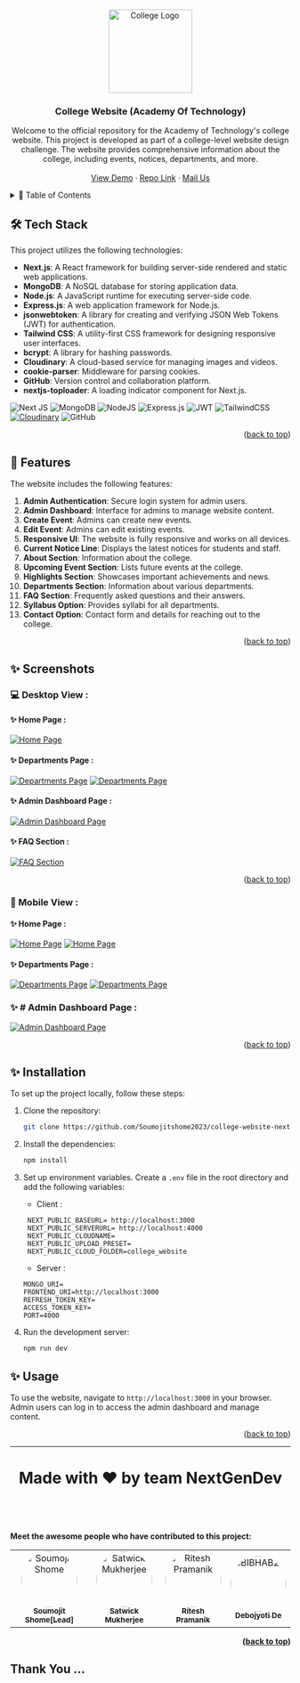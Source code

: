 <a name="readme-top"></a>  

<br />
<div align="center">
  <a target="_blank" href="https://github.com/Soumojitshome2023/college-website-nextjs">
    <img src="https://github.com/Soumojitshome2023/college-website-nextjs/blob/master/Readmeassets/CollegeLogo.png" alt="College Logo" width="150" >
  </a>

  <h3 align="center">College Website (Academy Of Technology)</h3>

  <p align="center">
    Welcome to the official repository for the Academy of Technology's college website. This project is developed as part of a college-level website design challenge. The website provides comprehensive information about the college, including events, notices, departments, and more.
    <br />
    <br />
    <a target="_blank" href="https://aotedu.vercel.app/">View Demo</a>
    ·
    <a target="_blank" href="https://github.com/Soumojitshome2023/college-website-nextjs">Repo Link</a>
    ·
    <a href="mailto:soumojitshome2021@gmail.com">Mail Us</a>
  </p>
</div>


<!-- TABLE OF CONTENTS -->
<details>
  <summary> 🔰 Table of Contents</summary>
  <ol>
    <li><a href="#tech-stack">Tech Stack</a></li>
    <li><a href="#features">Features</a></li>
    <li><a href="#screenshots">Screenshots</a></li>
    <li><a href="#installation">Installation</a></li>
    <li><a href="#usage">Usage</a></li>
  </ol>
</details>

## 🛠️ Tech Stack

This project utilizes the following technologies:

- **Next.js**: A React framework for building server-side rendered and static web applications.
- **MongoDB**: A NoSQL database for storing application data.
- **Node.js**: A JavaScript runtime for executing server-side code.
- **Express.js**: A web application framework for Node.js.
- **jsonwebtoken**: A library for creating and verifying JSON Web Tokens (JWT) for authentication.
- **Tailwind CSS**: A utility-first CSS framework for designing responsive user interfaces.
- **bcrypt**: A library for hashing passwords.
- **Cloudinary**: A cloud-based service for managing images and videos.
- **cookie-parser**: Middleware for parsing cookies.
- **GitHub**: Version control and collaboration platform.
- **nextjs-toploader**: A loading indicator component for Next.js.


 ![Next JS](https://img.shields.io/badge/Next-black?style=for-the-badge&logo=next.js&logoColor=white) ![MongoDB](https://img.shields.io/badge/MongoDB-%234ea94b.svg?style=for-the-badge&logo=mongodb&logoColor=white) ![NodeJS](https://img.shields.io/badge/node.js-6DA55F?style=for-the-badge&logo=node.js&logoColor=white) ![Express.js](https://img.shields.io/badge/express.js-%23404d59.svg?style=for-the-badge&logo=express&logoColor=%2361DAFB) ![JWT](https://img.shields.io/badge/JWT-black?style=for-the-badge&logo=JSON%20web%20tokens) ![TailwindCSS](https://img.shields.io/badge/tailwindcss-%2338B2AC.svg?style=for-the-badge&logo=tailwind-css&logoColor=white) [![Cloudinary](https://img.shields.io/badge/cloudinary-3448C5?style=for-the-badge&logo=cloudinary&logoColor=white)](https://www.cloudinary.com) ![GitHub](https://img.shields.io/badge/github-%23121011.svg?style=for-the-badge&logo=github&logoColor=white) 

<p align="right">(<a href="#readme-top">back to top</a>)</p>

## 🎉 Features

The website includes the following features:

1. **Admin Authentication**: Secure login system for admin users.
2. **Admin Dashboard**: Interface for admins to manage website content.
3. **Create Event**: Admins can create new events.
4. **Edit Event**: Admins can edit existing events.
5. **Responsive UI**: The website is fully responsive and works on all devices.
6. **Current Notice Line**: Displays the latest notices for students and staff.
7. **About Section**: Information about the college.
8. **Upcoming Event Section**: Lists future events at the college.
9. **Highlights Section**: Showcases important achievements and news.
10. **Departments Section**: Information about various departments.
11. **FAQ Section**: Frequently asked questions and their answers.
12. **Syllabus Option**: Provides syllabi for all departments.
13. **Contact Option**: Contact form and details for reaching out to the college.

<p align="right">(<a href="#readme-top">back to top</a>)</p>

## ✨ Screenshots

### 💻 Desktop View :

####  ✨  Home Page :

[![Home Page](https://github.com/Soumojitshome2023/college-website-nextjs/blob/master/Readmeassets/HomePage.png)]()

#### ✨  Departments Page :

[![Departments Page](https://github.com/Soumojitshome2023/college-website-nextjs/blob/master/Readmeassets/DepartmentsPage.png)]()
[![Departments Page](https://github.com/Soumojitshome2023/college-website-nextjs/blob/master/Readmeassets/Department2.png)]()

#### ✨  Admin Dashboard Page :

[![Admin Dashboard Page](https://github.com/Soumojitshome2023/college-website-nextjs/blob/master/Readmeassets/AdminDashboard.png)]()

#### ✨  FAQ Section :

[![FAQ Section](https://github.com/Soumojitshome2023/college-website-nextjs/blob/master/Readmeassets/FAQSection.png)]()

<p align="right">(<a href="#readme-top">back to top</a>)</p>

### 📱 Mobile View :

#### ✨  Home Page :

[![Home Page](https://github.com/Soumojitshome2023/college-website-nextjs/blob/master/Readmeassets/HomeMobile.png)]()
[![Home Page](https://github.com/Soumojitshome2023/college-website-nextjs/blob/master/Readmeassets/HomeMobile2.png)]()

#### ✨  Departments Page :

[![Departments Page](https://github.com/Soumojitshome2023/college-website-nextjs/blob/master/Readmeassets/DepartmentMobile.png)]()
[![Departments Page](https://github.com/Soumojitshome2023/college-website-nextjs/blob/master/Readmeassets/DepartmentMobile2.png)]()

### ✨ # Admin Dashboard Page :

[![Admin Dashboard Page](https://github.com/Soumojitshome2023/college-website-nextjs/blob/master/Readmeassets/AdminDashboardMobile.png)]()

<p align="right">(<a href="#readme-top">back to top</a>)</p>

## ✨ Installation

To set up the project locally, follow these steps:

1. Clone the repository:

   ```sh
   git clone https://github.com/Soumojitshome2023/college-website-nextjs
   ```
2. Install the dependencies:

   ```sh
   npm install
   ```
3. Set up environment variables. Create a `.env` file in the root directory and add the following variables:

   * Client :

   ```
    NEXT_PUBLIC_BASEURL= http://localhost:3000
    NEXT_PUBLIC_SERVERURL= http://localhost:4000
    NEXT_PUBLIC_CLOUDNAME=
    NEXT_PUBLIC_UPLOAD_PRESET=
    NEXT_PUBLIC_CLOUD_FOLDER=college_website
   ```

   * Server :

   ```
   MONGO_URI=
   FRONTEND_URI=http://localhost:3000
   REFRESH_TOKEN_KEY=
   ACCESS_TOKEN_KEY=
   PORT=4000
   ```
4. Run the development server:

   ```sh
   npm run dev
   ```


## ✨ Usage

To use the website, navigate to `http://localhost:3000` in your browser. Admin users can log in to access the admin dashboard and manage content.

<p align="right">(<a href="#readme-top">back to top</a>)</p>

---


<div>
<h1 align="center">
 <b>Made with ❤️ by team NextGenDev
<h1>
</div>
Meet the awesome people who have contributed to this project:


<br />
<table>
  <tr>
    <td align="center">
      <a href="https://github.com/Soumojitshome2023">
        <img src="https://avatars.githubusercontent.com/u/121761154?v=4" width="100px;" alt="Soumojit Shome" style="border-radius:50%"/>
        <br />
        <sub><b>Soumojit Shome[Lead]</b></sub>
      </a>
    </td>
    <td align="center">
      <a href="https://github.com/Rick-03">
        <img src="https://avatars.githubusercontent.com/u/116449504?v=4" width="100px;" alt="Satwick Mukherjee" style="border-radius:50%"/>
        <br />
        <sub><b>Satwick Mukherjee</b></sub>
      </a>
    </td>
    <td align="center">
      <a href="https://github.com/ritesh2004">
        <img src="https://avatars.githubusercontent.com/u/109234507?v=4" width="100px;" alt="Ritesh Pramanik
" style="border-radius:50%"/>
        <br />
        <sub><b>Ritesh Pramanik
</b></sub>
      </a>
    </td>
    <td align="center">
      <a href="https://github.com/DebojyotiDe03">
        <img src="https://avatars.githubusercontent.com/u/115725651?v=4" width="100px;" alt="BIBHAB22" style="border-radius:50%"/>
        <br />
        <sub><b>Debojyoti De</b></sub>
      </a>
    </td>
  </tr>
</table>





<p align="right">(<a href="#readme-top">back to top</a>)</p>

## Thank You ...
